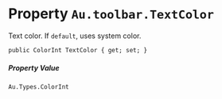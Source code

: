# Property `Au.toolbar.TextColor`

Text color. If `default`, uses system color.

```
public ColorInt TextColor { get; set; }
```

##### Property Value

`Au.Types.ColorInt`